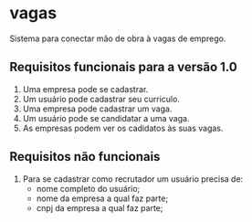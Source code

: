 # vagas
Sistema para conectar mão de obra à vagas de emprego.

## Requisitos funcionais para a versão 1.0
1. Uma empresa pode se cadastrar.
2. Um usuário pode cadastrar seu curriculo.
3. Uma empresa pode cadastrar um vaga.
4. Um usuário pode se candidatar a uma vaga.
5. As empresas podem ver os cadidatos às suas vagas.

## Requisitos não funcionais
1. Para se cadastrar como recrutador um usuário precisa de: 
    * nome completo do usuário; 
    * nome da empresa a qual faz parte;
    * cnpj da empresa a qual faz parte; 
